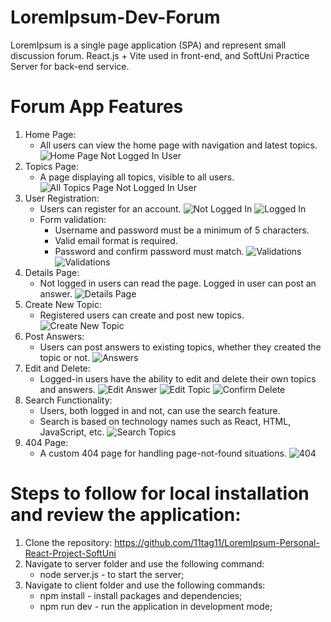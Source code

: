 # LoremIpsum-Dev-Forum
LoremIpsum is a single page application (SPA) and represent small discussion forum. 
React.js + Vite used in front-end, and SoftUni Practice Server for back-end service.

# Forum App Features

1. Home Page:
    * All users can view the home page with navigation and latest topics.
![Home Page Not Logged In User](https://github.com/11tag11/LoremIpsum-Personal-React-Project-SoftUni/assets/94870411/d939133f-1336-467d-a1ee-8276ba2f963c)
2. Topics Page:
    * A page displaying all topics, visible to all users.
![All Topics Page Not Logged In User](https://github.com/11tag11/LoremIpsum-Personal-React-Project-SoftUni/assets/94870411/d9003708-9389-4d18-8d90-032280a72d63)
3. User Registration:
    * Users can register for an account.
    ![Not Logged In](https://github.com/11tag11/LoremIpsum-Personal-React-Project-SoftUni/assets/94870411/b715cfa2-6d7c-4284-b9d8-6f65605e874c)
    ![Logged In](https://github.com/11tag11/LoremIpsum-Personal-React-Project-SoftUni/assets/94870411/9ae1ff02-6f77-4532-85fc-d4a16ee2582b)
    * Form validation:
        * Username and password must be a minimum of 5 characters.
        * Valid email format is required.
        * Password and confirm password must match.
    ![Validations](https://github.com/11tag11/LoremIpsum-Personal-React-Project-SoftUni/assets/94870411/0c0bb164-842a-4d0e-b12f-a95a29ff0914)
    ![Validations](https://github.com/11tag11/LoremIpsum-Personal-React-Project-SoftUni/assets/94870411/dc3eb241-07a7-48bf-9df7-7208a96ced48)
4. Details Page:
    * Not logged in users can read the page. Logged in user can post an answer.
    ![Details Page](https://github.com/11tag11/LoremIpsum-Personal-React-Project-SoftUni/assets/94870411/d6301eff-b33f-4fac-8bdf-4c961276b313)
5. Create New Topic:
    * Registered users can create and post new topics.
![Create New Topic](https://github.com/11tag11/LoremIpsum-Personal-React-Project-SoftUni/assets/94870411/412427ae-3f53-4b54-a422-5b9e612a3ab8)
6. Post Answers:
    * Users can post answers to existing topics, whether they created the topic or not.
    ![Answers](https://github.com/11tag11/LoremIpsum-Personal-React-Project-SoftUni/assets/94870411/dd83b2a4-0145-4ada-863d-5c55e9a1f3b1)
7. Edit and Delete:
    * Logged-in users have the ability to edit and delete their own topics and answers.
    ![Edit Answer](https://github.com/11tag11/LoremIpsum-Personal-React-Project-SoftUni/assets/94870411/c02c85b4-c37d-4e60-952e-a8b27ab57b52)
    ![Edit Topic](https://github.com/11tag11/LoremIpsum-Personal-React-Project-SoftUni/assets/94870411/06532c90-9129-4811-b89f-1e51a09777ee)
    ![Confirm Delete](https://github.com/11tag11/LoremIpsum-Personal-React-Project-SoftUni/assets/94870411/bb977222-2dc0-46bb-a112-20549780d6a2)
8. Search Functionality:
    * Users, both logged in and not, can use the search feature.
    * Search is based on technology names such as React, HTML, JavaScript, etc.
    ![Search Topics](https://github.com/11tag11/LoremIpsum-Personal-React-Project-SoftUni/assets/94870411/26170601-bc4d-46aa-9f05-7e171b92c721)
9. 404 Page:
    * A custom 404 page for handling page-not-found situations.
    ![404](https://github.com/11tag11/LoremIpsum-Personal-React-Project-SoftUni/assets/94870411/18ad63c2-d491-4b77-8f32-2e877a97fefc)

# Steps to follow for local installation and review the application:
1. Clone the repository: https://github.com/11tag11/LoremIpsum-Personal-React-Project-SoftUni
2. Navigate to server folder and use the following command:
    * node server.js - to start the server;
3. Navigate to client folder and use the following commands:
    * npm install - install packages and dependencies;
    * npm run dev - run the application in development mode;



